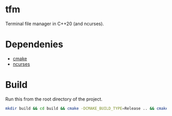 # tfm
Terminal file manager in C++20 (and ncurses).
# Dependenies
- [cmake](https://cmake.org)
- [ncurses](https://invisible-island.net/ncurses)
# Build
Run this from the root directory of the project.
```bash
mkdir build && cd build && cmake -DCMAKE_BUILD_TYPE=Release .. && cmake --build .
```

